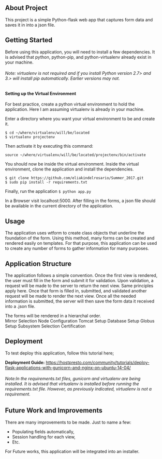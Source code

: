
## About Project 
This project is a simple Python-flask web app that captures form data and saves it in into a json file.

## Getting Started 
Before using this application, you will need to install a few dependencies.
It is advised that python, python-pip, and python-virtualenv already exist in your machine. 
###### Note: virtualenv is not required and if you install Python version 2.7> and 3.> will install pip automatically. Earlier versions may not.

#### Setting up the Virtual Environment
For best practice, create a python virtual environment to hold the application. Here I am assuming virtualenv is already in your machine. 

Enter a directory where you want your virtual environment to be and create it.
```
$ cd ~/where/virtualenv/will/be/located
$ virtualenv projectenv
```
Then activate it by executing this command:

`source ~/where/virtualenv/will/be/located/projectenv/bin/activate`

You should now be inside the virtual environment. Inside the virtual environment, clone the application and install the dependencies. 
```
$ git clone https://github.com/eliakindelrosario/Summer_2017.git
$ sudo pip install -r requirements.txt
```
Finally, run the application
`$ python app.py`

In a Browser visit localhost:5000. After filling in the forms, a json file should be available in the current directory of the application.

## Usage
The application uses wtform to create class objects that underline the foundation of the form. Using this method, many forms can be created and rendered easily on templates. For that purpose, this application can be used to create any number of forms to gather information for many purposes. 

## Application Structure
The application follows a simple convention. Once the first view is rendered, the user must fill in the form and submit it for validation. Upon validation, a request will be made to the server to return the next view. Same principles apply here. Once that form is filled in, submitted, and validated another request will be made to render the next view. Once all the needed information is submitted, the server will then save the form data it received into a .json file.

The forms will be rendered in a hierarchal order.  
Mirror Selection 
    Node Configuration 
        Tomcat Setup
            Database Setup
                Globus Setup
                    Subsystem Selection 
                        Certification 

## Deployment 
To test deploy this application, follow this tutorial here;

**Deployment Guide:** https://hostpresto.com/community/tutorials/deploy-flask-applications-with-gunicorn-and-nginx-on-ubuntu-14-04/

###### Note:_In the requirements.txt files, gunicorn and virtualenv are being installed. It is advised that virtualenv is installed before running the requirements.txt file._ However, as previously indicated, virtualenv is not a requirement. 

## Future Work and Improvements
There are many improvements to be made. Just to name a few:
-	Populating fields automatically,
-	Session handling for each view,
-	Etc.

For Future works, this application will be integrated into an installer.



